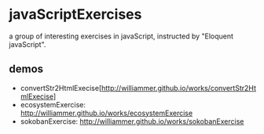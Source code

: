 # javaScriptExercises
a group of interesting exercises in javaScript, instructed by "Eloquent javaScript".

## demos
* convertStr2HtmlExecise[http://williammer.github.io/works/convertStr2HtmlExecise]
* ecosystemExercise:    http://williammer.github.io/works/ecosystemExercise
* sokobanExercise: http://williammer.github.io/works/sokobanExercise

